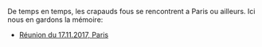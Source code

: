 De temps en temps, les crapauds fous se rencontrent a Paris ou ailleurs. Ici nous en gardons la mémoire:

- [Réunion du 17.11.2017, Paris](cr_reunions/20171117reunion.md)


